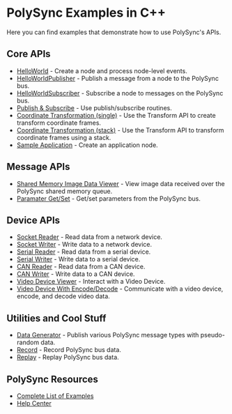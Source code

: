 # PolySync Examples in C++

Here you can find examples that demonstrate how to use PolySync's APIs.

## Core APIs

- [HelloWorld](https://github.com/PolySync/PolySync-CPP-Examples/tree/master/HelloWorld) - Create a node and process node-level events.
- [HelloWorldPublisher](https://github.com/PolySync/PolySync-CPP-Examples/tree/master/HelloWorldPublisher) - Publish a message from a node to the PolySync bus.
- [HelloWorldSubscriber](https://github.com/PolySync/PolySync-CPP-Examples/tree/master/HelloWorldSubscriber) - Subscribe a node to messages on the PolySync bus.
- [Publish & Subscribe](https://github.com/PolySync/PolySync-CPP-Examples/tree/master/PublishSubscribe) - Use publish/subscribe routines.
- [Coordinate Transformation (single)](https://github.com/PolySync/PolySync-CPP-Examples/tree/master/SingleTransform) - Use the Transform API to create transform coordinate frames.
- [Coordinate Transformation (stack)](https://github.com/PolySync/PolySync-CPP-Examples/tree/master/TransformStack) - Use the Transform API to transform coordinate frames using a stack.
- [Sample Application](https://github.com/PolySync/PolySync-CPP-Examples/tree/master/SampleApplication) - Create an application node.

## Message APIs

- [Shared Memory Image Data Viewer](https://github.com/PolySync/PolySync-CPP-Examples/tree/master/SharedMemoryImageDataViewer) - View image data received over the PolySync shared memory queue.
- [Paramater Get/Set](https://github.com/PolySync/PolySync-CPP-Examples/tree/master/ParameterGetSet) - Get/set parameters from the PolySync bus.
 
## Device APIs

- [Socket Reader](https://github.com/PolySync/PolySync-CPP-Examples/tree/master/SocketReader) - Read data from a network device. 
- [Socket Writer](https://github.com/PolySync/PolySync-CPP-Examples/tree/master/SocketWriter) - Write data to a network device.
- [Serial Reader](https://github.com/PolySync/PolySync-CPP-Examples/tree/master/SerialReader) - Read data from a serial device. 
- [Serial Writer](https://github.com/PolySync/PolySync-CPP-Examples/tree/master/SerialWriter) - Write data to a serial device.
- [CAN Reader](https://github.com/PolySync/PolySync-CPP-Examples/tree/master/CANReader) - Read data from a CAN device. 
- [CAN Writer](https://github.com/PolySync/PolySync-CPP-Examples/tree/master/CANWriter) - Write data to a CAN device.
- [Video Device Viewer](https://github.com/PolySync/PolySync-CPP-Examples/tree/master/VideoDeviceViewer) - Interact with a Video Device.
- [Video Device With Encode/Decode](https://github.com/PolySync/PolySync-CPP-Examples/tree/master/VideoEncodeDecode) - Communicate with a video device, encode, and decode video data.

## Utilities and Cool Stuff

- [Data Generator](https://github.com/PolySync/PolySync-CPP-Examples/tree/master/DataGenerator) - Publish various PolySync message types with pseudo-random data.
- [Record](https://github.com/PolySync/PolySync-CPP-Examples/tree/master/Record) - Record PolySync bus data.
- [Replay](https://github.com/PolySync/PolySync-CPP-Examples/tree/master/Replay) - Replay PolySync bus data.


## PolySync Resources
- [Complete List of Examples](https://help.polysync.io/articles/)
- [Help Center](https://help.polysync.io)


